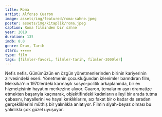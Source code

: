 ```yaml
---
title: Roma
artist: Alfonso Cuaron
image: assets/img/featured/roma-sahne.jpeg
poster: assets/img/kitaplik/roma.jpeg
caption: Roma filminden bir sahne
year: 2018
duration: 135
imdb: 8.0
genre: Dram, Tarih
stars: ★★★★★
type: film
tags: [filmler-favori, filmler-tarih, filmler-2000ler]
---
```


Nefis nefis. Günümüzün en özgün yönetmenlerinden birinin kariyerinin zirvesindeki eseri. Yönetmenin çocukluğundan izlenimler barındıran film, Meksika'nın 1970lerdeki karmaşık sosyo-politik arkaplanında, bir ev hizmetçisinin hayatını merkezine alıyor. Cuaron, temalarını aşırı dramatize etmekten başarıyla kaçınarak, objektifindeki kadınların aileyi bir arada tutma çabasını, hayallerini ve hayal kırıklıklarını, acı fakat bir o kadar da sıradan gerçekliklerini müthiş bir yalınlıkla anlatıyor. Filmin siyah-beyaz olması bu yalınlıkla çok güzel uyuşuyor. 